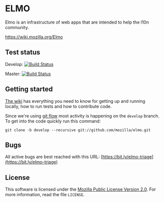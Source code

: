 ELMO
====

Elmo is an infrastructure of web apps that are intended to help the
l10n community.

https://wiki.mozilla.org/Elmo

Test status
-----------
Develop: [![Build Status](https://travis-ci.org/mozilla/elmo.svg?branch=develop)](https://travis-ci.org/mozilla/elmo)

Master: [![Build Status](https://travis-ci.org/mozilla/elmo.svg?branch=master)](https://travis-ci.org/mozilla/elmo)

Getting started
---------------

[The wiki](https://github.com/mozilla/elmo/wiki) has everything you
need to know for getting up and running locally, how to run tests and
how to contribute code.

Since we're using [git flow](https://github.com/nvie/gitflow) most
activity is happening on the ``develop`` branch. To get into the code
quickly run this command:

```
git clone -b develop --recursive git://github.com/mozilla/elmo.git
```

Bugs
----

All active bugs are best reached with this URL:
[https://bit.ly/elmo-triage](https://bit.ly/elmo-triage)

License
-------
This software is licensed under the [Mozilla Public License Version 2.0][MPL]. For more
information, read the file ``LICENSE``.

[MPL]: http://www.mozilla.org/MPL/

